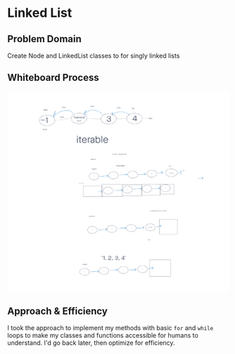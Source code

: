 # Linked List

## Problem Domain

Create Node and LinkedList classes to for singly linked lists

## Whiteboard Process

![Singly Linked List Whiteboard](./05.png "Singly Linked List Whiteboard")

## Approach & Efficiency

I took the approach to implement my methods with basic `for` and `while` loops to make my classes and functions accessible for humans to understand. I'd go back later, then optimize for efficiency.
